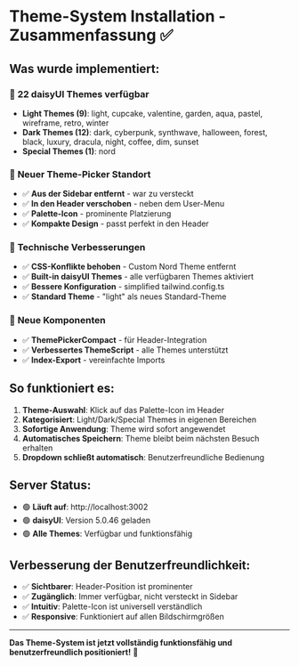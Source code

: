 # Theme-System Installation - Zusammenfassung ✅

## Was wurde implementiert:

### 🎨 **22 daisyUI Themes verfügbar**
- **Light Themes (9)**: light, cupcake, valentine, garden, aqua, pastel, wireframe, retro, winter
- **Dark Themes (12)**: dark, cyberpunk, synthwave, halloween, forest, black, luxury, dracula, night, coffee, dim, sunset  
- **Special Themes (1)**: nord

### 📍 **Neuer Theme-Picker Standort**
- ✅ **Aus der Sidebar entfernt** - war zu versteckt
- ✅ **In den Header verschoben** - neben dem User-Menu
- ✅ **Palette-Icon** - prominente Platzierung
- ✅ **Kompakte Design** - passt perfekt in den Header

### 🔧 **Technische Verbesserungen**
- ✅ **CSS-Konflikte behoben** - Custom Nord Theme entfernt
- ✅ **Built-in daisyUI Themes** - alle verfügbaren Themes aktiviert
- ✅ **Bessere Konfiguration** - simplified tailwind.config.ts
- ✅ **Standard Theme** - "light" als neues Standard-Theme

### 🎯 **Neue Komponenten**
- ✅ **ThemePickerCompact** - für Header-Integration
- ✅ **Verbessertes ThemeScript** - alle Themes unterstützt
- ✅ **Index-Export** - vereinfachte Imports

## So funktioniert es:

1. **Theme-Auswahl**: Klick auf das Palette-Icon im Header
2. **Kategorisiert**: Light/Dark/Special Themes in eigenen Bereichen
3. **Sofortige Anwendung**: Theme wird sofort angewendet
4. **Automatisches Speichern**: Theme bleibt beim nächsten Besuch erhalten
5. **Dropdown schließt automatisch**: Benutzerfreundliche Bedienung

## Server Status:
- 🟢 **Läuft auf**: http://localhost:3002
- 🟢 **daisyUI**: Version 5.0.46 geladen
- 🟢 **Alle Themes**: Verfügbar und funktionsfähig

## Verbesserung der Benutzerfreundlichkeit:
- ✅ **Sichtbarer**: Header-Position ist prominenter
- ✅ **Zugänglich**: Immer verfügbar, nicht versteckt in Sidebar
- ✅ **Intuitiv**: Palette-Icon ist universell verständlich
- ✅ **Responsive**: Funktioniert auf allen Bildschirmgrößen

---

**Das Theme-System ist jetzt vollständig funktionsfähig und benutzerfreundlich positioniert!** 🎉 